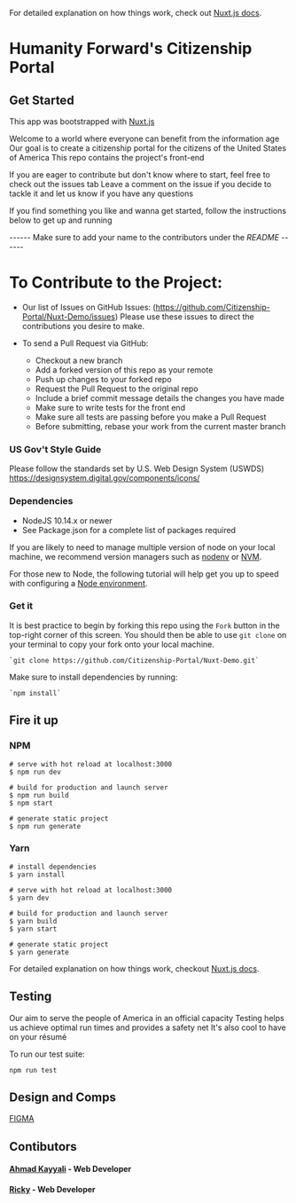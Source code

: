 For detailed explanation on how things work, check out [Nuxt.js docs](https://nuxtjs.org).

# Humanity Forward's Citizenship Portal

## Get Started

This app was bootstrapped with [Nuxt.js](https://nuxtjs.org)

Welcome to a world where everyone can benefit from the information age
Our goal is to create a citizenship portal for the citizens of the United States of America
This repo contains the project's front-end

If you are eager to contribute but don't know where to start, feel free to check out the issues tab
Leave a comment on the issue if you decide to tackle it and let us know if you have any questions

If you find something you like and wanna get started, follow the instructions below to get up and running

------ Make sure to add your name to the contributors under the _README_ ------

# To Contribute to the Project:

- Our list of Issues on GitHub Issues: (https://github.com/Citizenship-Portal/Nuxt-Demo/issues)
  Please use these issues to direct the contributions you desire to make.

- To send a Pull Request via GitHub:
  - Checkout a new branch
  - Add a forked version of this repo as your remote
  - Push up changes to your forked repo
  - Request the Pull Request to the original repo
  - Include a brief commit message details the changes you have made
  - Make sure to write tests for the front end
  - Make sure all tests are passing before you make a Pull Request
  - Before submitting, rebase your work from the current master branch

### US Gov't Style Guide

Please follow the standards set by U.S. Web Design System (USWDS)
https://designsystem.digital.gov/components/icons/

### Dependencies

- NodeJS 10.14.x or newer
- See Package.json for a complete list of packages required

If you are likely to need to manage multiple version of node on your local machine, we recommend version managers such as [nodenv](https://github.com/nodenv/nodenv) or [NVM](https://github.com/creationix/nvm/blob/master/README.md).

For those new to Node, the following tutorial will help get you up to speed with configuring a [Node environment](https://nodejs.org/en/docs/guides/getting-started-guide/).

### Get it

It is best practice to begin by forking this repo using the `Fork` button in the top-right corner of this screen. You should then be able to use `git clone` on your terminal to copy your fork onto your local machine.

    `git clone https://github.com/Citizenship-Portal/Nuxt-Demo.git`

Make sure to install dependencies by running:

    `npm install`

## Fire it up

### NPM

```
# serve with hot reload at localhost:3000
$ npm run dev

# build for production and launch server
$ npm run build
$ npm start

# generate static project
$ npm run generate
```

### Yarn

```
# install dependencies
$ yarn install

# serve with hot reload at localhost:3000
$ yarn dev

# build for production and launch server
$ yarn build
$ yarn start

# generate static project
$ yarn generate
```

For detailed explanation on how things work, checkout [Nuxt.js docs](https://nuxtjs.org).

## Testing

Our aim to serve the people of America in an official capacity
Testing helps us achieve optimal run times and provides a safety net
It's also cool to have on your résumé

To run our test suite:

`npm run test`

## Design and Comps

[FIGMA](https://citizenship-portal.web.app)

## Contibutors

#### [Ahmad Kayyali](https://github.com/kayyali18) - Web Developer

#### [Ricky](https://github.com/ricky-sb) - Web Developer

